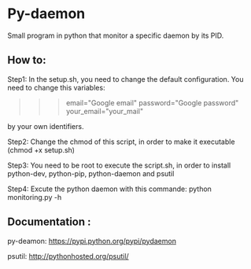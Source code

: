 # Py-daemon
 Small program in python that monitor a specific daemon by its PID.
 
 How to:
-----------

Step1:
In the setup.sh, you need to change the default configuration.
You need to change this variables:

>>> email="Google email"
		password="Google password"
		your_email="your_mail"

by your own identifiers.
 
 Step2: 
 Change the chmod of this script, in order to make it executable (chmod +x setup.sh)
 
 Step3: 
 You need to be root to execute the script.sh, in order to install python-dev, python-pip, python-daemon and psutil
 
 Step4: 
 Excute the python daemon with this commande: python monitoring.py -h
 
 Documentation :
--------------------
py-deamon:  https://pypi.python.org/pypi/pydaemon

psutil: http://pythonhosted.org/psutil/
